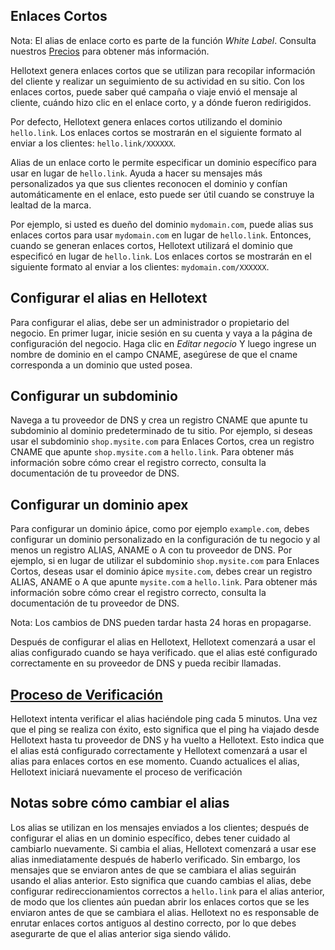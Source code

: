## Enlaces Cortos

<div class="note">
    Nota: El alias de enlace corto es parte de la función <i>White Label</i>.
    Consulta nuestros <a href="https://www.hellotext.com/pricing" class="active" target="_blank">Precios</a> para obtener más información.
</div>

Hellotext genera enlaces cortos que se utilizan para recopilar información del cliente y realizar un seguimiento de su actividad en su sitio.
Con los enlaces cortos, puede saber qué campaña o viaje envió el mensaje al cliente, cuándo hizo clic en el enlace corto,
y a dónde fueron redirigidos.

Por defecto, Hellotext genera enlaces cortos utilizando el dominio `hello.link`. Los enlaces cortos se mostrarán en el siguiente formato
al enviar a los clientes: `hello.link/XXXXXX`.

Alias de un enlace corto le permite especificar un dominio específico para usar en lugar de `hello.link`. Ayuda a hacer su
mensajes más personalizados ya que sus clientes reconocen el dominio y confían automáticamente en el enlace, esto puede ser útil cuando se construye la lealtad de la marca.

Por ejemplo, si usted es dueño del dominio `mydomain.com`, puede alias sus enlaces cortos para usar `mydomain.com` en lugar de `hello.link`.
Entonces, cuando se generan enlaces cortos, Hellotext utilizará el dominio que especificó en lugar de `hello.link`.
Los enlaces cortos se mostrarán en el siguiente formato al enviar a los clientes: `mydomain.com/XXXXXX`.

## Configurar el alias en Hellotext

Para configurar el alias, debe ser un administrador o propietario del negocio.
En primer lugar, inicie sesión en su cuenta y vaya a la página de configuración del negocio. Haga clic en _Editar negocio_
Y luego ingrese un nombre de dominio en el campo CNAME, asegúrese de que el cname corresponda a un dominio que usted posea.


## Configurar un subdominio


Navega a tu proveedor de DNS y crea un registro CNAME que apunte tu subdominio al dominio predeterminado de tu sitio. 
Por ejemplo, si deseas usar el subdominio `shop.mysite.com` para Enlaces Cortos, 
crea un registro CNAME que apunte `shop.mysite.com` a `hello.link`. Para obtener más información sobre cómo crear el 
registro correcto, consulta la documentación de tu proveedor de DNS.

## Configurar un dominio apex

Para configurar un dominio ápice, como por ejemplo `example.com`, debes configurar un dominio personalizado en la configuración de tu negocio y al menos un registro ALIAS, ANAME o A con tu proveedor de DNS.
Por ejemplo, si en lugar de utilizar el subdominio `shop.mysite.com` para Enlaces Cortos, deseas usar el dominio ápice `mysite.com`, debes crear un registro ALIAS, ANAME o A que apunte `mysite.com` a `hello.link`.
Para obtener más información sobre cómo crear el registro correcto, consulta la documentación de tu proveedor de DNS.

<div class="note">
    Nota: Los cambios de DNS pueden tardar hasta 24 horas en propagarse.
</div>

Después de configurar el alias en Hellotext, Hellotext comenzará a usar el alias configurado cuando se haya verificado.
que el alias esté configurado correctamente en su proveedor de DNS y pueda recibir llamadas.

## <a id='verification' href='#verification' class='navigator'>Proceso de Verificación</a>

Hellotext intenta verificar el alias haciéndole ping cada 5 minutos.
Una vez que el ping se realiza con éxito, esto significa que el ping ha viajado desde Hellotext hasta tu proveedor de DNS y ha vuelto a Hellotext.
Esto indica que el alias está configurado correctamente y Hellotext comenzará a usar el alias para enlaces cortos en ese momento.
Cuando actualices el alias, Hellotext iniciará nuevamente el proceso de verificación

## Notas sobre cómo cambiar el alias

Los alias se utilizan en los mensajes enviados a los clientes; después de configurar el alias en un dominio específico, debes tener cuidado al cambiarlo nuevamente.
Si cambia el alias, Hellotext comenzará a usar ese alias inmediatamente después de haberlo verificado.
Sin embargo, los mensajes que se enviaron antes de que se cambiara el alias seguirán usando el alias anterior. Esto significa que cuando cambias el alias,
debe configurar redireccionamientos correctos a `hello.link` para el alias anterior, de modo que los clientes aún puedan abrir los enlaces cortos que se les enviaron antes de que se cambiara el alias.
Hellotext no es responsable de enrutar enlaces cortos antiguos al destino correcto, por lo que debes asegurarte de que el alias anterior siga siendo válido.
